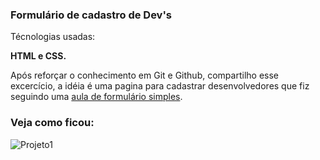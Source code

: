  <h3> Formulário de cadastro de Dev's </h3>
 
 <p> Técnologias usadas:</p><strong>HTML e CSS.</strong>
 
Após reforçar o conhecimento em Git e Github, compartilho esse excercício, a idéia é uma pagina para cadastrar desenvolvedores que fiz seguindo uma [aula de formulário simples](https://www.youtube.com/watch?v=wwqOJ2o84S4&ab_channel=RafaellaBallerini). </p>

<h3> Veja como ficou: </h3>

![Projeto1](https://user-images.githubusercontent.com/95874624/155847671-06d63c22-80d0-4c19-852f-f4e4cf846d44.png)


